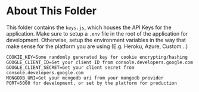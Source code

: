 # About This Folder

This folder contains the `keys.js`, which houses the API Keys for the application. Make sure to setup a `.env` file in the root of the application for development. Otherwise, setup the environment variables in the way that make sense for the platform you are using (E.g. Heroku, Azure, Custom...)

```env
COOKIE_KEY=Some randomly generated key for cookie encrypting/hashing
GOOGLE_CLIENT_ID=Get your client ID from console.developers.google.com
GOOGLE_CLIENT_SECRET=Get your client secret from console.developers.google.com
MONGODB_URI=Get your mongodb uri from your mongodb provider
PORT=5000 for development, or set by the platform for production
```
